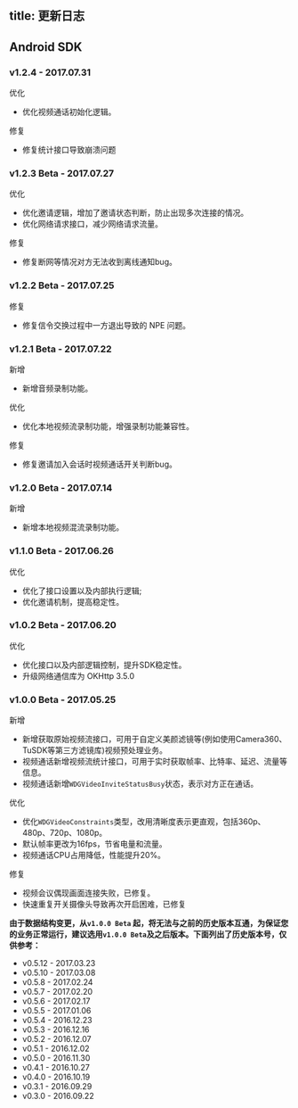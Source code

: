 title: 更新日志
---

## Android SDK

### v1.2.4 - 2017.07.31

<span class="changelog optimize">优化</span>

- 优化视频通话初始化逻辑。

<span class="changelog fix">修复</span>

- 修复统计接口导致崩溃问题


### v1.2.3 Beta - 2017.07.27


<span class="changelog optimize">优化</span>

- 优化邀请逻辑，增加了邀请状态判断，防止出现多次连接的情况。
- 优化网络请求接口，减少网络请求流量。

<span class="changelog fix">修复</span>

- 修复断网等情况对方无法收到离线通知bug。


### v1.2.2 Beta - 2017.07.25

<span class="changelog fix">修复</span>

- 修复信令交换过程中一方退出导致的 NPE 问题。

### v1.2.1 Beta - 2017.07.22

<span class="changelog add">新增</span>

- 新增音频录制功能。

<span class="changelog optimize">优化</span>

- 优化本地视频流录制功能，增强录制功能兼容性。

<span class="changelog fix">修复</span>

- 修复邀请加入会话时视频通话开关判断bug。


### v1.2.0 Beta - 2017.07.14

<span class="changelog add">新增</span>

- 新增本地视频混流录制功能。

### v1.1.0 Beta - 2017.06.26

<span class="changelog optimize">优化</span>

- 优化了接口设置以及内部执行逻辑;
- 优化邀请机制，提高稳定性。


### v1.0.2 Beta - 2017.06.20

<span class="changelog optimize">优化</span>

- 优化接口以及内部逻辑控制，提升SDK稳定性。
- 升级网络通信库为 OKHttp 3.5.0

### v1.0.0 Beta - 2017.05.25

<span class="changelog add">新增</span>

- 新增获取原始视频流接口，可用于自定义美颜滤镜等(例如使用Camera360、TuSDK等第三方滤镜库)视频预处理业务。
- 视频通话新增视频流统计接口，可用于实时获取帧率、比特率、延迟、流量等信息。
- 视频通话新增`WDGVideoInviteStatusBusy`状态，表示对方正在通话。

<span class="changelog optimize">优化</span>

- 优化`WDGVideoConstraints`类型，改用清晰度表示更直观，包括360p、480p、720p、1080p。
- 默认帧率更改为16fps，节省电量和流量。
- 视频通话CPU占用降低，性能提升20%。

<span class="changelog fix">修复</span>

- 视频会议偶现画面连接失败，已修复。
- 快速重复开关摄像头导致再次开启困难，已修复



**由于数据结构变更，从`v1.0.0 Beta` 起，将无法与之前的历史版本互通，为保证您的业务正常运行，建议选用`v1.0.0 Beta`及之后版本。下面列出了历史版本号，仅供参考：**

- v0.5.12 - 2017.03.23
- v0.5.10 - 2017.03.08
- v0.5.8 - 2017.02.24
- v0.5.7 - 2017.02.20
- v0.5.6 - 2017.02.17
- v0.5.5 - 2017.01.06
- v0.5.4 - 2016.12.23
- v0.5.3 - 2016.12.16
- v0.5.2 - 2016.12.07
- v0.5.1 - 2016.12.02
- v0.5.0 - 2016.11.30
- v0.4.1 - 2016.10.27
- v0.4.0 - 2016.10.19
- v0.3.1 - 2016.09.29
- v0.3.0 - 2016.09.22
